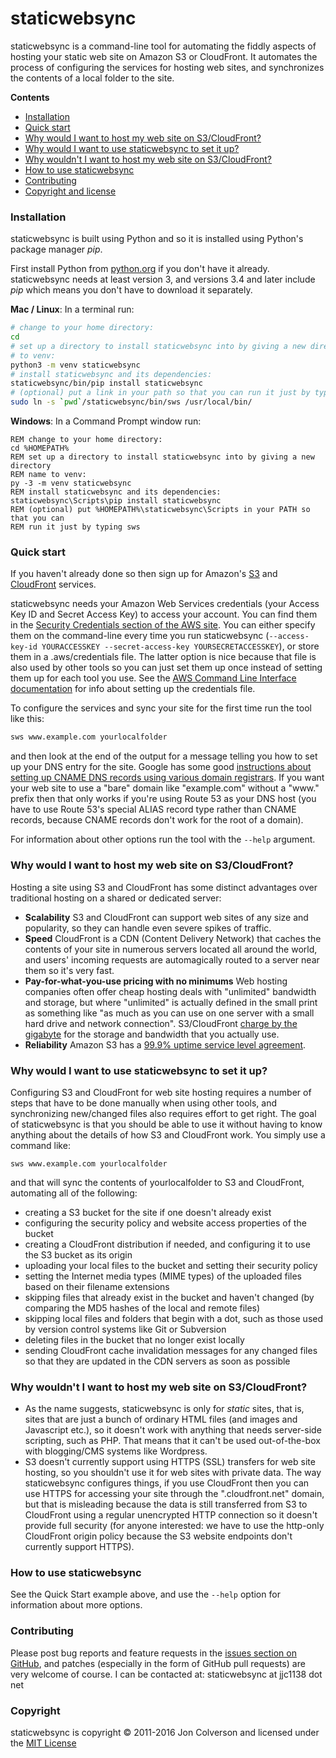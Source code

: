 # staticwebsync

staticwebsync is a command-line tool for automating the fiddly aspects of hosting your static web site on Amazon S3 or CloudFront. It automates the process of configuring the services for hosting web sites, and synchronizes the contents of a local folder to the site.

**Contents**

* [Installation](#installation)
* [Quick start](#quickstart)
* [Why would I want to host my web site on S3/CloudFront?](#whys3cf)
* [Why would I want to use staticwebsync to set it up?](#whysws)
* [Why wouldn't I want to host my web site on S3/CloudFront?](#whynots3cf)
* [How to use staticwebsync](#howto)
* [Contributing](#contributing)
* [Copyright and license](#copyright)

### <a name="installation"></a>Installation

staticwebsync is built using Python and so it is installed using Python's package manager _pip_.

First install Python from [python.org](https://www.python.org/downloads/) if you don't have it already. staticwebsync needs at least version 3, and versions 3.4 and later include _pip_ which means you don't have to download it separately.

**Mac / Linux**: In a terminal run:

```sh
# change to your home directory:
cd
# set up a directory to install staticwebsync into by giving a new directory name
# to venv:
python3 -m venv staticwebsync
# install staticwebsync and its dependencies:
staticwebsync/bin/pip install staticwebsync
# (optional) put a link in your path so that you can run it just by typing sws:
sudo ln -s `pwd`/staticwebsync/bin/sws /usr/local/bin/
```

**Windows**: In a Command Prompt window run:
```
REM change to your home directory:
cd %HOMEPATH%
REM set up a directory to install staticwebsync into by giving a new directory
REM name to venv:
py -3 -m venv staticwebsync
REM install staticwebsync and its dependencies:
staticwebsync\Scripts\pip install staticwebsync
REM (optional) put %HOMEPATH%\staticwebsync\Scripts in your PATH so that you can
REM run it just by typing sws
```

### <a name="quickstart"></a>Quick start

If you haven't already done so then sign up for Amazon's [S3](http://aws.amazon.com/s3/) and [CloudFront](http://aws.amazon.com/cloudfront/) services.

staticwebsync needs your Amazon Web Services credentials (your Access Key ID and Secret Access Key) to access your account. You can find them in the [Security Credentials section of the AWS site](https://console.aws.amazon.com/iam/home?#security_credential). You can either specify them on the command-line every time you run staticwebsync (`--access-key-id YOURACCESSKEY --secret-access-key YOURSECRETACCESSKEY`), or store them in a .aws/credentials file. The latter option is nice because that file is also used by other tools so you can just set them up once instead of setting them up for each tool you use. See the [AWS Command Line Interface documentation](http://docs.aws.amazon.com/cli/latest/userguide/cli-chap-getting-started.html) for info about setting up the credentials file.

To configure the services and sync your site for the first time run the tool like this:

```sh
sws www.example.com yourlocalfolder
```

and then look at the end of the output for a message telling you how to set up your DNS entry for the site. Google has some good [instructions about setting up CNAME DNS records using various domain registrars](https://support.google.com/a/topic/1615038). If you want your web site to use a "bare" domain like "example.com" without a "www." prefix then that only works if you're using Route 53 as your DNS host (you have to use Route 53's special ALIAS record type rather than CNAME records, because CNAME records don't work for the root of a domain).

For information about other options run the tool with the `--help` argument.

### <a name="whys3cf"></a>Why would I want to host my web site on S3/CloudFront?

Hosting a site using S3 and CloudFront has some distinct advantages over traditional hosting on a shared or dedicated server:

* **Scalability** S3 and CloudFront can support web sites of any size and popularity, so they can handle even severe spikes of traffic.
* **Speed** CloudFront is a CDN (Content Delivery Network) that caches the contents of your site in numerous servers located all around the world, and users' incoming requests are automagically routed to a server near them so it's very fast.
* **Pay-for-what-you-use pricing with no minimums** Web hosting companies often offer cheap hosting deals with "unlimited" bandwidth and storage, but where "unlimited" is actually defined in the small print as something like "as much as you can use on one server with a small hard drive and network connection". S3/CloudFront [charge by the gigabyte](http://aws.amazon.com/s3/pricing/) for the storage and bandwidth that you actually use.
* **Reliability** Amazon S3 has a [99.9% uptime service level agreement](http://aws.amazon.com/s3/sla/).

### <a name="whysws"></a>Why would I want to use staticwebsync to set it up?
Configuring S3 and CloudFront for web site hosting requires a number of steps that have to be done manually when using other tools, and synchronizing new/changed files also requires effort to get right. The goal of staticwebsync is that you should be able to use it without having to know anything about the details of how S3 and CloudFront work. You simply use a command like:

`sws www.example.com yourlocalfolder`

and that will sync the contents of yourlocalfolder to S3 and CloudFront, automating all of the following:

* creating a S3 bucket for the site if one doesn't already exist
* configuring the security policy and website access properties of the bucket
* creating a CloudFront distribution if needed, and configuring it to use the S3 bucket as its origin
* uploading your local files to the bucket and setting their security policy
* setting the Internet media types (MIME types) of the uploaded files based on their filename extensions
* skipping files that already exist in the bucket and haven't changed (by comparing the MD5 hashes of the local and remote files)
* skipping local files and folders that begin with a dot, such as those used by version control systems like Git or Subversion
* deleting files in the bucket that no longer exist locally
* sending CloudFront cache invalidation messages for any changed files so that they are updated in the CDN servers as soon as possible

### <a name="whynots3cf"></a>Why wouldn't I want to host my web site on S3/CloudFront?

* As the name suggests, staticwebsync is only for _static_ sites, that is, sites that are just a bunch of ordinary HTML files (and images and Javascript etc.), so it doesn't work with anything that needs server-side scripting, such as PHP. That means that it can't be used out-of-the-box with blogging/CMS systems like Wordpress.
* S3 doesn't currently support using HTTPS (SSL) transfers for web site hosting, so you shouldn't use it for web sites with private data. The way staticwebsync configures things, if you use CloudFront then you can use HTTPS for accessing your site through the ".cloudfront.net" domain, but that is misleading because the data is still transferred from S3 to CloudFront using a regular unencrypted HTTP connection so it doesn't provide full security (for anyone interested: we have to use the http-only CloudFront origin policy because the S3 website endpoints don't currently support HTTPS).

### <a name="howto"></a>How to use staticwebsync

See the Quick Start example above, and use the `--help` option for information about more options.

### <a name="contributing"></a>Contributing

Please post bug reports and feature requests in the [issues section on GitHub](https://github.com/staticwebsync/staticwebsync/issues), and patches (especially in the form of GitHub pull requests) are very welcome of course. I can be contacted at: staticwebsync at jjc1138 dot net

### <a name="copyright"></a>Copyright

staticwebsync is copyright © 2011-2016 Jon Colverson and licensed under the [MIT License](https://opensource.org/licenses/MIT)
